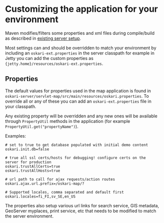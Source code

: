 # Customizing the application for your environment

Maven modifies/filters some properties and xml files during compile/build as described in [existing server setup](/documentation/backend/server-webapp).

Most settings can and should be overridden to match your environment by including an `oskari-ext.properties` in the server classpath for example in Jetty
you can add the custom properties as `{jetty.home}/resources/oskari-ext.properties`.

## Properties

The default values for properties used in the map application is found in `oskari-server/servlet-map/src/main/resources/oskari.properties`. To override all or any of these you can add
an `oskari-ext.properties` file in your classpath.

Any existing property will be overridden and any new ones will be available through `PropertyUtil` methods in the application (for example `PropertyUtil.get("propertyName")`).

Examples:

    # set to true to get database populated with initial demo content
    oskari.init.db=false

    # true all ssl certs/hosts for debugging! configure certs on the server for production
    oskari.trustAllCerts=true
    oskari.trustAllHosts=true

    # url path to call for ajax requests/action routes
    oskari.ajax.url.prefix=/oskari-map/?

    # Supported locales, comma separated and default first
    oskari.locales=fi_FI,sv_SE,en_US

The properties also setup various url links for search service, GIS metadata, GeoServer myplaces, print service, etc that needs to be modified to match the server environment.
